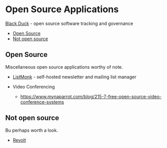 # Open Source Applications

[Black Duck](https://openhub.net) - open source software tracking and governance

<!-- INDEX_START -->

- [Open Source](#open-source)
- [Not open source](#not-open-source)

<!-- INDEX_END -->

## Open Source

Miscellaneous open source applications worthy of note.

- [ListMonk](https://listmonk.app/) - self-hosted newsletter and mailing list manager

- Video Conferencing
  - <https://www.mynaparrot.com/blog/215-7-free-open-source-video-conference-systems>

## Not open source

Bu perhaps worth a look.

- [Revolt](https://revolt.chat/)
